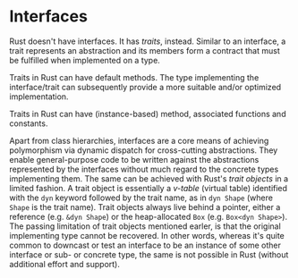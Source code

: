 # Interfaces

Rust doesn't have interfaces. It has _traits_,
instead. Similar to an interface, a trait represents an abstraction and its
members form a contract that must be fulfilled when implemented on a type.

Traits in Rust can have default methods. The type implementing the interface/trait can subsequently
provide a more suitable and/or optimized implementation.

Traits in Rust
can have (instance-based) method, associated functions and constants.

Apart from class hierarchies, interfaces are a core means of achieving
polymorphism via dynamic dispatch for cross-cutting abstractions. They enable
general-purpose code to be written against the abstractions represented by the
interfaces without much regard to the concrete types implementing them. The
same can be achieved with Rust's _trait objects_ in a limited fashion. A trait
object is essentially a _v-table_ (virtual table) identified with the `dyn`
keyword followed by the trait name, as in `dyn Shape` (where `Shape` is the
trait name). Trait objects always live behind a pointer, either a reference
(e.g. `&dyn Shape`) or the heap-allocated `Box` (e.g. `Box<dyn Shape>`).<!-- This
is somewhat like in .NET, where an interface is a reference type such that a
value type cast to an interface is automatically boxed onto the managed heap.-->
The passing limitation of trait objects mentioned earler, is that the original
implementing type cannot be recovered. In other words, whereas it's quite
common to downcast or test an interface to be an instance of some other
interface or sub- or concrete type, the same is not possible in Rust (without
additional effort and support).
